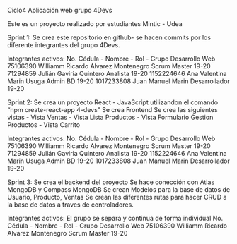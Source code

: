 Ciclo4
Aplicación web grupo 4Devs

Este es un proyecto realizado por estudiantes Mintic - Udea

Sprint 1: Se crea este repositorio en github- se hacen commits por los diferente integrantes del grupo 4Devs.

Integrantes activos: 
No. Cédula - Nombre - Rol - Grupo Desarrollo Web 75106390 
Williamm Ricardo Alvarez Montenegro Scrum Master 19-20 71294859 
Julián Gaviria Quintero Analista 19-20 
1152224646 Ana Valentina Marin Usuga Admin BD 19-20 
1017233808 Juan Manuel Marin Desarrollador 19-20

Sprint 2: Se crea un proyecto React - JavaScript utilizandon el comando “npm create-react-app 4-devs" 
Se crea Frontend Se crea las siguientes vistas - Vista Ventas - Vista Lista Productos - Vista Formulario Gestion Productos - Vista Carrito

Integrantes activos: 
No. Cédula - Nombre - Rol - Grupo Desarrollo Web 
75106390 Williamm Ricardo Alvarez Montenegro Scrum Master 19-20 
71294859 Julián Gaviria Quintero Analista 19-20 1152224646 
Ana Valentina Marin Usuga Admin BD 19-20 
1017233808 Juan Manuel Marin Desarrollador 19-20

Sprint 3: Se crea el backend del proyecto Se hace conección con Atlas MongoDB y Compass MongoDB Se crean Modelos para la base de datos de Usuario, Producto, Ventas Se crean las diferentes rutas para hacer CRUD a la base de datos a traves de controladores.

Integrantes activos: El grupo se separa y continua de forma individual No. Cédula - Nombre - Rol - Grupo Desarrollo Web 75106390 Williamm Ricardo Alvarez Montenegro Scrum Master 19-20
